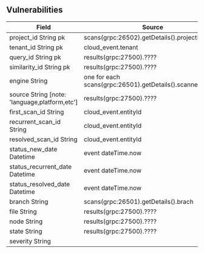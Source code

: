 ## Vulnerabilities

| Field                                           | Source                                                       |
| ----------------------------------------------- | ------------------------------------------------------------ |
|   project_id String pk                          | scans(grpc:26502).getDetails().projectId                     |
|   tenant_id String pk                           | cloud_event.tenant                                           |
|   query_id String pk                            | results(grpc:27500).????                                                           |
|   similarity_id String pk                       | results(grpc:27500).????                                                            |
|   engine String                                 | one for each scans(grpc:26501).getDetails().scanners.split() |
|   source String [note: 'language,platform,etc'] | results(grpc:27500).????                                                            |
|   first_scan_id String                          | cloud_event.entityId                                         |
|   recurrent_scan_id String                      | cloud_event.entityId                                         |
|   resolved_scan_id String                       | cloud_event.entityId                                         |
|   status_new_date Datetime                      | event dateTime.now                                           |
|   status_recurrent_date Datetime                | event dateTime.now                                           |
|   status_resolved_date Datetime                 | event dateTime.now                                           |
|   branch String                                 | scans(grpc:26501).getDetails().brach                                                          |
|   file String                                   | results(grpc:27500).????                                                          |
|   node String                                   | results(grpc:27500).????                                                         |
|   state String                                  | results(grpc:27500).????                                                        |
|   severity String                               |                                                              |
